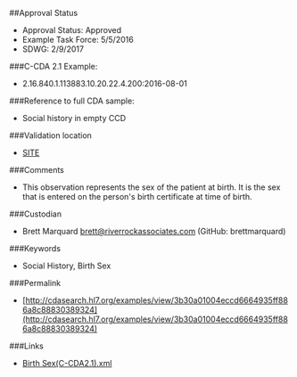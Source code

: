 ##Approval Status 

* Approval Status: Approved
* Example Task Force: 5/5/2016
* SDWG: 2/9/2017

###C-CDA 2.1 Example: 

* 2.16.840.1.113883.10.20.22.4.200:2016-08-01

###Reference to full CDA sample:
* Social history in empty CCD


###Validation location

* [SITE](https://sitenv.org/c-cda-validator)



###Comments

* This observation represents the sex of the patient at birth. It is the sex that is entered on the person's birth certificate at time of birth.

###Custodian

* Brett Marquard brett@riverrockassociates.com (GitHub: brettmarquard)



###Keywords

* Social History, Birth Sex

###Permalink 

* [http://cdasearch.hl7.org/examples/view/3b30a01004eccd6664935ff886a8c88830389324](http://cdasearch.hl7.org/examples/view/3b30a01004eccd6664935ff886a8c88830389324)

###Links 

* [Birth Sex(C-CDA2.1).xml](https://github.com/HL7/C-CDA-Examples/tree/master/Social%20History/Birth%20Sex/Birth%20Sex%28C-CDA2.1%29.xml)
